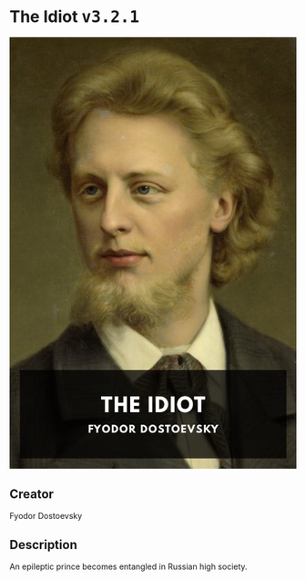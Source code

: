 
# The Idiot <kbd>v3.2.1</kbd>

<center>
  <img src="./cover-1024.jpg"/>
</center>

## Creator
Fyodor Dostoevsky

## Description
An epileptic prince becomes entangled in Russian high society.
